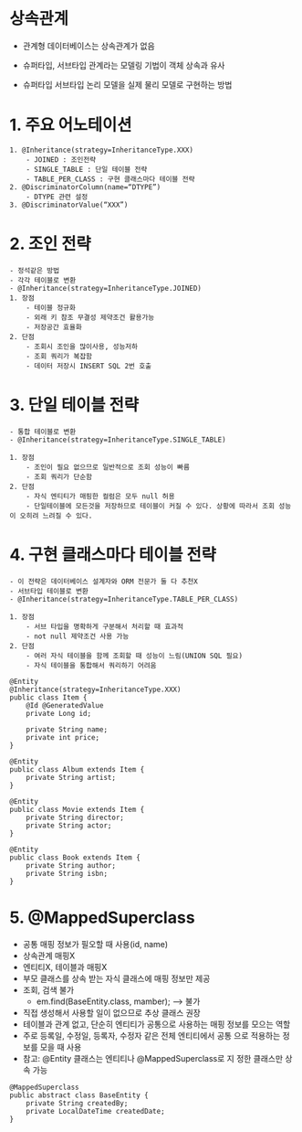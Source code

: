 # 상속관계
- 관계형 데이터베이스는 상속관계가 없음
- 슈퍼타입, 서브타입 관계라는 모델링 기법이 객체 상속과 유사

- 슈퍼타입 서브타입 논리 모델을 실제 물리 모델로 구현하는 방법
# 1. 주요 어노테이션
    1. @Inheritance(strategy=InheritanceType.XXX)
        - JOINED : 조인전략
        - SINGLE_TABLE : 단일 테이블 전략
        - TABLE_PER_CLASS : 구현 클래스마다 테이블 전략
    2. @DiscriminatorColumn(name=“DTYPE”)
        - DTYPE 관련 설정
    3. @DiscriminatorValue(“XXX”)

# 2. 조인 전략
    - 정석같은 방법
    - 각각 테이블로 변환
    - @Inheritance(strategy=InheritanceType.JOINED)
    1. 장점
        - 테이블 정규화
        - 외래 키 참조 무결성 제약조건 활용가능 
        - 저장공간 효율화
    2. 단점
        - 조회시 조인을 많이사용, 성능저하
        - 조회 쿼리가 복잡함
        - 데이터 저장시 INSERT SQL 2번 호출
        
# 3. 단일 테이블 전략
    - 통합 테이블로 변환
    - @Inheritance(strategy=InheritanceType.SINGLE_TABLE)

    1. 장점
        - 조인이 필요 없으므로 일반적으로 조회 성능이 빠름
        - 조회 쿼리가 단순함 
    2. 단점
        - 자식 엔티티가 매핑한 컬럼은 모두 null 허용
        - 단일테이블에 모든것을 저장하므로 테이블이 커질 수 있다. 상황에 따라서 조회 성능이 오히려 느려질 수 있다.

# 4. 구현 클래스마다 테이블 전략
    - 이 전략은 데이터베이스 설계자와 ORM 전문가 둘 다 추천X 
    - 서브타입 테이블로 변환
    - @Inheritance(strategy=InheritanceType.TABLE_PER_CLASS)
    
    1. 장점
        - 서브 타입을 명확하게 구분해서 처리할 때 효과적
        - not null 제약조건 사용 가능
    2. 단점
        - 여러 자식 테이블을 함께 조회할 때 성능이 느림(UNION SQL 필요)
        - 자식 테이블을 통합해서 쿼리하기 어려움
```
@Entity
@Inheritance(strategy=InheritanceType.XXX)
public class Item {
    @Id @GeneratedValue
    private Long id;

    private String name;
    private int price;
}
```
```
@Entity 
public class Album extends Item {
    private String artist;
}
```
```
@Entity
public class Movie extends Item {
    private String director;
    private String actor;
}
```
```
@Entity
public class Book extends Item {
    private String author;
    private String isbn;
}
```

# 5. @MappedSuperclass
- 공통 매핑 정보가 필오할 때 사용(id, name)
- 상속관계 매핑X
- 엔티티X, 테이블과 매핑X
- 부모 클래스를 상속 받는 자식 클래스에 매핑 정보만 제공 
- 조회, 검색 불가
    - em.find(BaseEntity.class, mamber); --> 불가
- 직접 생성해서 사용할 일이 없으므로 추상 클래스 권장
- 테이블과 관계 없고, 단순히 엔티티가 공통으로 사용하는 매핑 정보를 모으는 역할
- 주로 등록일, 수정일, 등록자, 수정자 같은 전체 엔티티에서 공통 으로 적용하는 정보를 모을 때 사용
- 참고: @Entity 클래스는 엔티티나 @MappedSuperclass로 지 정한 클래스만 상속 가능

```
@MappedSuperclass
public abstract class BaseEntity {
    private String createdBy;
    private LocalDateTime createdDate;
}
```